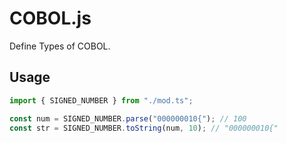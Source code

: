 # COBOL.js

Define Types of COBOL.

## Usage

```ts
import { SIGNED_NUMBER } from "./mod.ts";

const num = SIGNED_NUMBER.parse("000000010{"); // 100
const str = SIGNED_NUMBER.toString(num, 10); // "000000010{"
```
